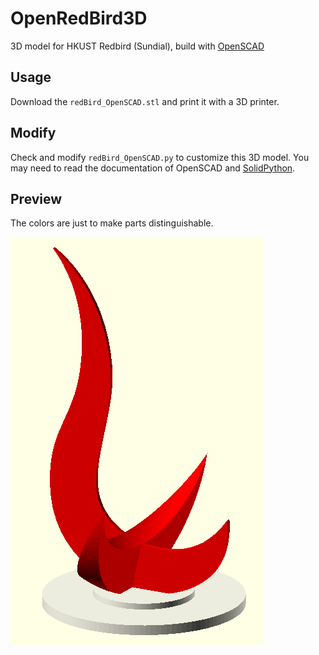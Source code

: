 # OpenRedBird3D

3D model for HKUST Redbird (Sundial), build with [OpenSCAD](https://openscad.org/)

## Usage

Download the `` redBird_OpenSCAD.stl `` and print it with a 3D printer.

## Modify

Check and modify `` redBird_OpenSCAD.py `` to customize this 3D model. You may need to read the documentation of OpenSCAD and [SolidPython](https://github.com/SolidCode/SolidPython).

## Preview

The colors are just to make parts distinguishable.

![preview](redBird_OpenSCAD.png)
